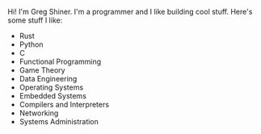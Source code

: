 Hi! I'm Greg Shiner. I'm a programmer and I like building cool stuff. Here's some stuff I like:

- Rust
- Python
- C
- Functional Programming
- Game Theory
- Data Engineering
- Operating Systems
- Embedded Systems
- Compilers and Interpreters
- Networking
- Systems Administration
